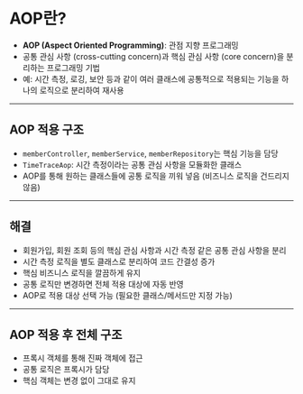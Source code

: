 # AOP란?

- **AOP (Aspect Oriented Programming)**: 관점 지향 프로그래밍
- 공통 관심 사항 (cross-cutting concern)과 핵심 관심 사항 (core concern)을 분리하는 프로그래밍 기법
- 예: 시간 측정, 로깅, 보안 등과 같이 여러 클래스에 공통적으로 적용되는 기능을 하나의 로직으로 분리하여 재사용

---

## AOP 적용 구조 

- `memberController`, `memberService`, `memberRepository`는 핵심 기능을 담당
- `TimeTraceAop`: 시간 측정이라는 공통 관심 사항을 모듈화한 클래스
- AOP를 통해 원하는 클래스들에 공통 로직을 끼워 넣음 (비즈니스 로직을 건드리지 않음)

---

## 해결
- 회원가입, 회원 조회 등의 핵심 관심 사항과 시간 측정 같은 공통 관심 사항을 분리
- 시간 측정 로직을 별도 클래스로 분리하여 코드 간결성 증가
- 핵심 비즈니스 로직을 깔끔하게 유지
- 공통 로직만 변경하면 전체 적용 대상에 자동 반영
- AOP로 적용 대상 선택 가능 (필요한 클래스/메서드만 지정 가능)

---

## AOP 적용 후 전체 구조
- 프록시 객체를 통해 진짜 객체에 접근
- 공통 로직은 프록시가 담당
- 핵심 객체는 변경 없이 그대로 유지